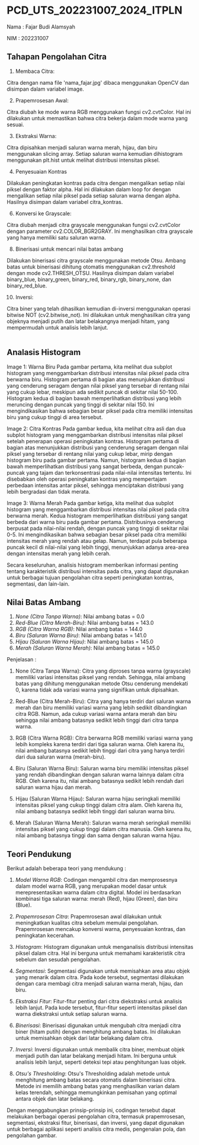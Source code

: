 # PCD_UTS_202231007_2024_ITPLN

Nama : Fajar Budi Alamsyah

NIM : 202231007

## Tahapan Pengolahan Citra

1. Membaca Citra:

Citra dengan nama file 'nama_fajar.jpg' dibaca menggunakan OpenCV dan disimpan dalam variabel image.

2. Prapemrosesan Awal:

Citra diubah ke mode warna RGB menggunakan fungsi cv2.cvtColor. Hal ini dilakukan untuk memastikan bahwa citra bekerja dalam mode warna yang sesuai.

3. Ekstraksi Warna:

Citra dipisahkan menjadi saluran warna merah, hijau, dan biru menggunakan slicing array. Setiap saluran warna kemudian dihistogram menggunakan plt.hist untuk melihat distribusi intensitas piksel.

4. Penyesuaian Kontras

Dilakukan peningkatan kontras pada citra dengan mengalikan setiap nilai piksel dengan faktor alpha. Hal ini dilakukan dalam loop for dengan mengalikan setiap nilai piksel pada setiap saluran warna dengan alpha. Hasilnya disimpan dalam variabel citra_kontras.

6. Konversi ke Grayscale:

Citra diubah menjadi citra grayscale menggunakan fungsi cv2.cvtColor dengan parameter cv2.COLOR_BGR2GRAY. Ini menghasilkan citra grayscale yang hanya memiliki satu saluran warna.

8. Binerisasi untuk mencari nilai batas ambang

Dilakukan binerisasi citra grayscale menggunakan metode Otsu. Ambang batas untuk binerisasi dihitung otomatis menggunakan cv2.threshold dengan mode cv2.THRESH_OTSU. Hasilnya disimpan dalam variabel binary_blue, binary_green, binary_red, binary_rgb, binary_none, dan binary_red_blue.

10. Inversi:

Citra biner yang telah dihasilkan kemudian di-inversi menggunakan operasi bitwise NOT (cv2.bitwise_not). Ini dilakukan untuk menghasilkan citra yang objeknya menjadi putih dan latar belakangnya menjadi hitam, yang mempermudah untuk analisis lebih lanjut.
<br><br>

## Analasis Histogram

Image 1: Warna Biru
Pada gambar pertama, kita melihat dua subplot histogram yang menggambarkan distribusi intensitas nilai piksel pada citra berwarna biru. Histogram pertama di bagian atas menunjukkan distribusi yang cenderung seragam dengan nilai piksel yang tersebar di rentang nilai yang cukup lebar, meskipun ada sedikit puncak di sekitar nilai 50-100. Histogram kedua di bagian bawah memperlihatkan distribusi yang lebih meruncing dengan puncak yang tinggi di sekitar nilai 150. Ini mengindikasikan bahwa sebagian besar piksel pada citra memiliki intensitas biru yang cukup tinggi di area tersebut.

Image 2: Citra Kontras
Pada gambar kedua, kita melihat citra asli dan dua subplot histogram yang menggambarkan distribusi intensitas nilai piksel setelah penerapan operasi peningkatan kontras. Histogram pertama di bagian atas menunjukkan distribusi yang cenderung seragam dengan nilai piksel yang tersebar di rentang nilai yang cukup lebar, mirip dengan histogram biru pada gambar pertama. Namun, histogram kedua di bagian bawah memperlihatkan distribusi yang sangat berbeda, dengan puncak-puncak yang tajam dan terkonsentrasi pada nilai-nilai intensitas tertentu. Ini disebabkan oleh operasi peningkatan kontras yang mempertajam perbedaan intensitas antar piksel, sehingga menciptakan distribusi yang lebih bergradasi dan tidak merata.

Image 3: Warna Merah
Pada gambar ketiga, kita melihat dua subplot histogram yang menggambarkan distribusi intensitas nilai piksel pada citra berwarna merah. Kedua histogram memperlihatkan distribusi yang sangat berbeda dari warna biru pada gambar pertama. Distribusinya cenderung berpusat pada nilai-nilai rendah, dengan puncak yang tinggi di sekitar nilai 0-5. Ini mengindikasikan bahwa sebagian besar piksel pada citra memiliki intensitas merah yang rendah atau gelap. Namun, terdapat pula beberapa puncak kecil di nilai-nilai yang lebih tinggi, menunjukkan adanya area-area dengan intensitas merah yang lebih cerah.

Secara keseluruhan, analisis histogram memberikan informasi penting tentang karakteristik distribusi intensitas pada citra, yang dapat digunakan untuk berbagai tujuan pengolahan citra seperti peningkatan kontras, segmentasi, dan lain-lain.

## Nilai Batas Ambang

1. *None (Citra Tanpa Warna)*: Nilai ambang batas = 0.0
2. *Red-Blue (Citra Merah-Biru)*: Nilai ambang batas = 143.0
3. *RGB (Citra Warna RGB)*: Nilai ambang batas = 144.0
4. *Biru (Saluran Warna Biru)*: Nilai ambang batas = 141.0
5. *Hijau (Saluran Warna Hijau)*: Nilai ambang batas = 145.0
6. *Merah (Saluran Warna Merah)*: Nilai ambang batas = 145.0

Penjelasan :

1. None (Citra Tanpa Warna): Citra yang diproses tanpa warna (grayscale) memiliki variasi intensitas piksel yang rendah. Sehingga, nilai ambang batas yang dihitung menggunakan metode Otsu cenderung mendekati 0, karena tidak ada variasi warna yang signifikan untuk dipisahkan.

2. Red-Blue (Citra Merah-Biru): Citra yang hanya terdiri dari saluran warna merah dan biru memiliki variasi warna yang lebih sedikit dibandingkan citra RGB. Namun, ada cukup variasi warna antara merah dan biru sehingga nilai ambang batasnya sedikit lebih tinggi dari citra tanpa warna.

3. RGB (Citra Warna RGB): Citra berwarna RGB memiliki variasi warna yang lebih kompleks karena terdiri dari tiga saluran warna. Oleh karena itu, nilai ambang batasnya sedikit lebih tinggi dari citra yang hanya terdiri dari dua saluran warna (merah-biru).

4. Biru (Saluran Warna Biru): Saluran warna biru memiliki intensitas piksel yang rendah dibandingkan dengan saluran warna lainnya dalam citra RGB. Oleh karena itu, nilai ambang batasnya sedikit lebih rendah dari saluran warna hijau dan merah.

5. Hijau (Saluran Warna Hijau): Saluran warna hijau seringkali memiliki intensitas piksel yang cukup tinggi dalam citra alam. Oleh karena itu, nilai ambang batasnya sedikit lebih tinggi dari saluran warna biru.

6. Merah (Saluran Warna Merah): Saluran warna merah seringkali memiliki intensitas piksel yang cukup tinggi dalam citra manusia. Oleh karena itu, nilai ambang batasnya tinggi dan sama dengan saluran warna hijau.

## Teori Pendukung

Berikut adalah beberapa teori yang mendukung :

1. *Model Warna RGB*: Codingan mengambil citra dan memprosesnya dalam model warna RGB, yang merupakan model dasar untuk merepresentasikan warna dalam citra digital. Model ini berdasarkan kombinasi tiga saluran warna: merah (Red), hijau (Green), dan biru (Blue).

2. *Prapemrosesan Citra*: Prapemrosesan awal dilakukan untuk meningkatkan kualitas citra sebelum memulai pengolahan. Prapemrosesan mencakup konversi warna, penyesuaian kontras, dan peningkatan kecerahan.

3. *Histogram*: Histogram digunakan untuk menganalisis distribusi intensitas piksel dalam citra. Hal ini berguna untuk memahami karakteristik citra sebelum dan sesudah pengolahan.

4. *Segmentasi*: Segmentasi digunakan untuk memisahkan area atau objek yang menarik dalam citra. Pada kode tersebut, segmentasi dilakukan dengan cara membagi citra menjadi saluran warna merah, hijau, dan biru.

5. *Ekstraksi Fitur*: Fitur-fitur penting dari citra diekstraksi untuk analisis lebih lanjut. Pada kode tersebut, fitur-fitur seperti intensitas piksel dan warna diekstraksi untuk setiap saluran warna.

6. *Binerisasi*: Binerisasi digunakan untuk mengubah citra menjadi citra biner (hitam putih) dengan menghitung ambang batas. Ini dilakukan untuk memisahkan objek dari latar belakang dalam citra.

7. *Inversi*: Inversi digunakan untuk membalik citra biner, membuat objek menjadi putih dan latar belakang menjadi hitam. Ini berguna untuk analisis lebih lanjut, seperti deteksi tepi atau penghitungan luas objek.

8. *Otsu's Thresholding*: Otsu's Thresholding adalah metode untuk menghitung ambang batas secara otomatis dalam binerisasi citra. Metode ini memilih ambang batas yang menghasilkan varian dalam kelas terendah, sehingga memungkinkan pemisahan yang optimal antara objek dan latar belakang.

Dengan menggabungkan prinsip-prinsip ini, codingan tersebut dapat melakukan berbagai operasi pengolahan citra, termasuk prapemrosesan, segmentasi, ekstraksi fitur, binerisasi, dan inversi, yang dapat digunakan untuk berbagai aplikasi seperti analisis citra medis, pengenalan pola, dan pengolahan gambar.
